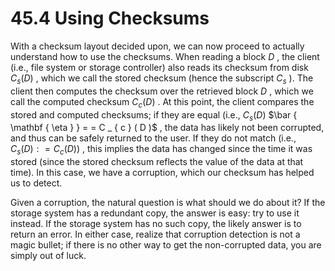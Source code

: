 # 45.4 Using Checksums  

With a checksum layout decided upon, we can now proceed to actually understand how to use the checksums. When reading a block $D$ , the client (i.e., file system or storage controller) also reads its checksum from disk $C _ { s } ( D )$ , which we call the stored checksum (hence the subscript $C _ { s }$ ). The client then computes the checksum over the retrieved block $D$ , which we call the computed checksum $C _ { c } ( D )$ . At this point, the client compares the stored and computed checksums; if they are equal (i.e., $C _ { s } ( D )$ $\bar { \mathbf { \eta } } = = C _ { c } ( D )$ , the data has likely not been corrupted, and thus can be safely returned to the user. If they do not match (i.e., $C _ { s } ( D ) : = C _ { c } ( D ) )$ , this implies the data has changed since the time it was stored (since the stored checksum reflects the value of the data at that time). In this case, we have a corruption, which our checksum has helped us to detect.  

Given a corruption, the natural question is what should we do about it? If the storage system has a redundant copy, the answer is easy: try to use it instead. If the storage system has no such copy, the likely answer is to return an error. In either case, realize that corruption detection is not a magic bullet; if there is no other way to get the non-corrupted data, you are simply out of luck.  

